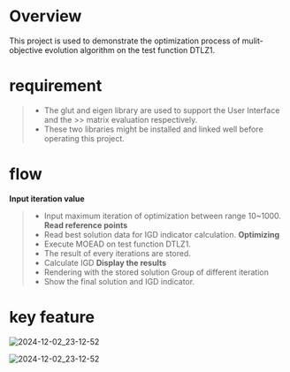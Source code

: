 # **Overview**
This project is used to demonstrate the optimization process of mulit-objective evolution algorithm on the test function DTLZ1.

# **requirement**
> * The glut and eigen library are used to support the User Interface and the >> matrix evaluation respectively. 
> * These two libraries might be installed and linked well before operating this project.
# **flow**
**Input iteration value**
> * Input maximum iteration of optimization between range 10~1000.
**Read reference points**
> * Read best solution data for IGD indicator calculation.
**Optimizing**
> * Execute MOEAD on test function DTLZ1. 
> * The result of every iterations are stored.
> * Calculate IGD
**Display the results**
> * Rendering with the stored solution Group of different iteration
> * Show the final solution and IGD indicator.

# **key feature**
![2024-12-02_23-12-52](https://github.com/user-attachments/assets/d8af2c74-d4b9-4442-bff5-ee28eac9efeb)

![2024-12-02_23-12-52](https://github.com/user-attachments/assets/d8af2c74-d4b9-4442-bff5-ee28eac9efeb"title")
